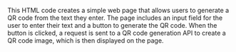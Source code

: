 This HTML code creates a simple web page that allows users to generate a QR code from the text they enter. The page includes an input field for the user to enter their text and a button to generate the QR code. When the button is clicked, a request is sent to a QR code generation API to create a QR code image, which is then displayed on the page.
